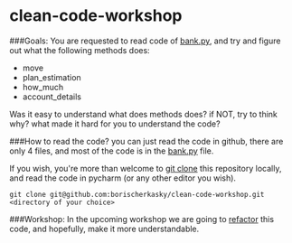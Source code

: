 # clean-code-workshop
###Goals:
You are requested to read code of [bank.py](services/bank.py), and try and figure out what the following methods does:
* move
* plan_estimation
* how_much
* account_details

Was it easy to understand what does methods does? if NOT, try to think why? what made it hard for you to understand the code?

###How to read the code?
you can just read the code in github, there are only 4 files, and most of the code is in the [bank.py](services/bank.py) file.

If you wish, you're more than welcome to [git clone](https://www.atlassian.com/git/tutorials/setting-up-a-repository/git-clone) this repository locally, and read the code in pycharm (or any other editor you wish).

`git clone git@github.com:borischerkasky/clean-code-workshop.git <directory of your choice>`

###Workshop:
In the upcoming workshop we are going to [refactor](https://en.wikipedia.org/wiki/Code_refactoring) this code, and hopefully, make it more understandable.   
